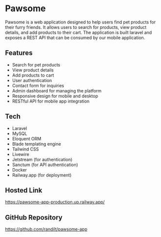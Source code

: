 # Pawsome

Pawsome is a web application designed to help users find pet products for their furry friends. It allows users to search for products, view product details, and add products to their cart. The application is built laravel and exposes a REST API that can be consumed by our mobile application.

## Features

-   Search for pet products
-   View product details
-   Add products to cart
-   User authentication
-   Contact form for inquiries
-   Admin dashboard for managing the platform
-   Responsive design for mobile and desktop
-   RESTful API for mobile app integration

## Tech

-   Laravel
-   MySQL
-   Eloquent ORM
-   Blade templating engine
-   Tailwind CSS
-   Livewire
-   Jetstream (for authentication)
-   Sanctum (for API authentication)
-   Docker
-   Railway.app (for deployment)

## Hosted Link

https://pawsome-app-production.up.railway.app/

## GitHub Repository

https://github.com/randilt/pawsome-app
